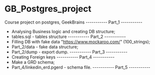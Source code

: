 # GB_Postgres_project
Сourse project on postgres, GeekBrains
----------- Part_1 -----------
- Analysing Business logic and creating DB structure;
- tables.sql - tables structure
----------- Part_2 -----------
- Filling DB with fake data "https://www.mockaroo.com/" (100_strings);
- Part_2/data - fake data structure;
- Part_2/dump - export dump.
----------- Part_3 -----------
- Creating Foreign keys
----------- Part_4 -----------
- Make a GRD schema;
- Part_4/linkedin_erd.pgerd - schema file.
----------- Part_5 -----------


